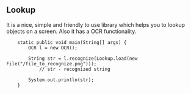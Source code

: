 ## Lookup

It is a nice, simple and friendly to use library which helps you to lookup objects on a screen. Also it has a OCR functionality.

		static public void main(String[] args) {
		    OCR l = new OCR();

		    String str = l.recognize(Lookup.load(new File("/file_to_recognize.png")));
				// str - recognized string

		    System.out.println(str);
		}
